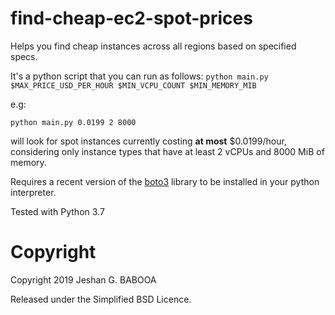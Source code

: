 # find-cheap-ec2-spot-prices
Helps you find cheap instances across all regions based on specified specs.

It's a python script that you can run as follows:
`python main.py $MAX_PRICE_USD_PER_HOUR $MIN_VCPU_COUNT $MIN_MEMORY_MIB`

e.g:

`python main.py 0.0199 2 8000`

will look for spot instances currently costing **at most** $0.0199/hour, considering only instance types that have at least 2 vCPUs and 8000 MiB of memory.

Requires a recent version of the [boto3](https://github.com/boto/boto3) library to be installed in your python interpreter.

Tested with Python 3.7


# Copyright
Copyright 2019 Jeshan G. BABOOA

Released under the Simplified BSD Licence. 
